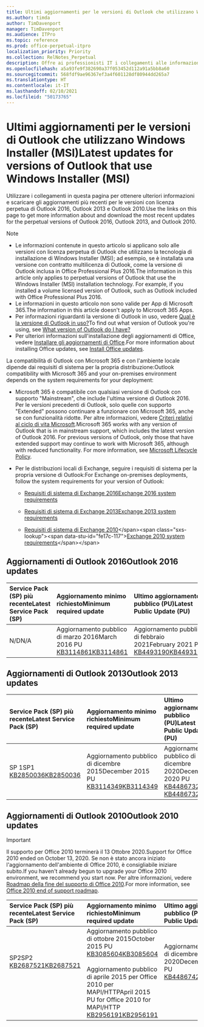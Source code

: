 ```yaml
---
title: Ultimi aggiornamenti per le versioni di Outlook che utilizzano Windows Installer (MSI)
ms.author: timda
author: TimDavenport
manager: TimDavenport
ms.audience: ITPro
ms.topic: reference
ms.prod: office-perpetual-itpro
localization_priority: Priority
ms.collection: RelNotes_Perpetual
description: Offre ai professionisti IT i collegamenti alle informazioni sugli aggiornamenti più recenti delle versioni con licenza perpetua di Outlook 2016, Outlook 2013, e Outlook 2010
ms.openlocfilehash: a5a93fe9f382690a37f053452d112a91a5bb8a60
ms.sourcegitcommit: 568fdf9ae96367ef3a4f601128df80944dd265a7
ms.translationtype: HT
ms.contentlocale: it-IT
ms.lasthandoff: 02/10/2021
ms.locfileid: "50173765"
---
```

# <a name="latest-updates-for-versions-of-outlook-that-use-windows-installer-msi"></a><span data-ttu-id="fe17c-103">Ultimi aggiornamenti per le versioni di Outlook che utilizzano Windows Installer (MSI)</span><span class="sxs-lookup"><span data-stu-id="fe17c-103">Latest updates for versions of Outlook that use Windows Installer (MSI)</span></span>

<span data-ttu-id="fe17c-104">Utilizzare i collegamenti in questa pagina per ottenere ulteriori informazioni e scaricare gli aggiornamenti più recenti per le versioni con licenza perpetua di Outlook 2016, Outlook 2013 e Outlook 2010.</span><span class="sxs-lookup"><span data-stu-id="fe17c-104">Use the links on this page to get more information about and download the most recent updates for the perpetual versions of Outlook 2016, Outlook 2013, and Outlook 2010.</span></span>
  
> [!NOTE]
> - <span data-ttu-id="fe17c-p101">Le informazioni contenute in questo articolo si applicano solo alle versioni con licenza perpetua di Outlook che utilizzano la tecnologia di installazione di Windows Installer (MSI); ad esempio, se è installata una versione con contratto multilicenza di Outlook, come la versione di Outlook inclusa in Office Professional Plus 2016.</span><span class="sxs-lookup"><span data-stu-id="fe17c-p101">The information in this article only applies to perpetual versions of Outlook that use the Windows Installer (MSI) installation technology. For example, if you installed a volume licensed version of Outlook, such as Outlook included with Office Professional Plus 2016.</span></span>
> - <span data-ttu-id="fe17c-107">Le informazioni in questo articolo non sono valide per App di Microsoft 365.</span><span class="sxs-lookup"><span data-stu-id="fe17c-107">The information in this article doesn't apply to Microsoft 365 Apps.</span></span>
> - <span data-ttu-id="fe17c-108">Per informazioni riguardanti la versione di Outlook in uso, vedere [Qual è la versione di Outlook in uso?](https://support.office.com/article/b3a9568c-edb5-42b9-9825-d48d82b2257c)</span><span class="sxs-lookup"><span data-stu-id="fe17c-108">To find out what version of Outlook you're using, see [What version of Outlook do I have?](https://support.office.com/article/b3a9568c-edb5-42b9-9825-d48d82b2257c)</span></span>
> - <span data-ttu-id="fe17c-109">Per ulteriori informazioni sull'installazione degli aggiornamenti di Office, vedere [Installare gli aggiornamenti di Office](https://support.office.com/article/2ab296f3-7f03-43a2-8e50-46de917611c5).</span><span class="sxs-lookup"><span data-stu-id="fe17c-109">For more information about installing Office updates, see [Install Office updates](https://support.office.com/article/2ab296f3-7f03-43a2-8e50-46de917611c5).</span></span> 
  
<span data-ttu-id="fe17c-110">La compatibilità di Outlook con Microsoft 365 e con l'ambiente locale dipende dai requisiti di sistema per la propria distribuzione:</span><span class="sxs-lookup"><span data-stu-id="fe17c-110">Outlook compatibility with Microsoft 365 and your on-premises environment depends on the system requirements for your deployment:</span></span>
  
- <span data-ttu-id="fe17c-p102">Microsoft 365 è compatibile con qualsiasi versione di Outlook con supporto "Mainstream", che include l'ultima versione di Outlook 2016. Per le versioni precedenti di Outlook, solo quelle con supporto "Extended" possono continuare a funzionare con Microsoft 365, anche se con funzionalità ridotte. Per altre informazioni, vedere [Criteri relativi al ciclo di vita Microsoft](https://support.microsoft.com/lifecycle).</span><span class="sxs-lookup"><span data-stu-id="fe17c-p102">Microsoft 365 works with any version of Outlook that is in mainstream support, which includes the latest version of Outlook 2016. For previous versions of Outlook, only those that have extended support may continue to work with Microsoft 365, although with reduced functionality. For more information, see [Microsoft Lifecycle Policy](https://support.microsoft.com/lifecycle).</span></span>
    
- <span data-ttu-id="fe17c-114">Per le distribuzioni locali di Exchange, seguire i requisiti di sistema per la propria versione di Outlook:</span><span class="sxs-lookup"><span data-stu-id="fe17c-114">For Exchange on-premises deployments, follow the system requirements for your version of Outlook:</span></span>
    
  - [<span data-ttu-id="fe17c-115">Requisiti di sistema di Exchange 2016</span><span class="sxs-lookup"><span data-stu-id="fe17c-115">Exchange 2016 system requirements</span></span>](https://docs.microsoft.com/Exchange/plan-and-deploy/system-requirements)
    
  - [<span data-ttu-id="fe17c-116">Requisiti di sistema di Exchange 2013</span><span class="sxs-lookup"><span data-stu-id="fe17c-116">Exchange 2013 system requirements</span></span>](https://docs.microsoft.com/exchange/exchange-2013-system-requirements-exchange-2013-help)
    
  - <span data-ttu-id="fe17c-117">[Requisiti di sistema di Exchange 2010](https://docs.microsoft.com/previous-versions/office/exchange-server-2010/aa996719(v=exchg.141))</span><span class="sxs-lookup"><span data-stu-id="fe17c-117">[Exchange 2010 system requirements](https://docs.microsoft.com/previous-versions/office/exchange-server-2010/aa996719(v=exchg.141))</span></span>

   
## <a name="outlook-2016-updates"></a><span data-ttu-id="fe17c-118">Aggiornamenti di Outlook 2016</span><span class="sxs-lookup"><span data-stu-id="fe17c-118">Outlook 2016 updates</span></span>

|<span data-ttu-id="fe17c-119">**Service Pack (SP) più recente**</span><span class="sxs-lookup"><span data-stu-id="fe17c-119">**Latest Service Pack (SP)**</span></span>|<span data-ttu-id="fe17c-120">**Aggiornamento minimo richiesto**</span><span class="sxs-lookup"><span data-stu-id="fe17c-120">**Minimum required update**</span></span>|<span data-ttu-id="fe17c-121">**Ultimo aggiornamento pubblico (PU)**</span><span class="sxs-lookup"><span data-stu-id="fe17c-121">**Latest Public Update (PU)**</span></span>|
|:-----|:-----|:-----|
|<span data-ttu-id="fe17c-122">N/D</span><span class="sxs-lookup"><span data-stu-id="fe17c-122">N/A</span></span>  <br/> |<span data-ttu-id="fe17c-123">Aggiornamento pubblico di marzo 2016</span><span class="sxs-lookup"><span data-stu-id="fe17c-123">March 2016 PU</span></span> <br/>[<span data-ttu-id="fe17c-124">KB3114861</span><span class="sxs-lookup"><span data-stu-id="fe17c-124">KB3114861</span></span>](https://support.microsoft.com/help/3114861) <br/> |<span data-ttu-id="fe17c-125">Aggiornamento pubblico di febbraio 2021</span><span class="sxs-lookup"><span data-stu-id="fe17c-125">February 2021 PU</span></span> <br/>[<span data-ttu-id="fe17c-126">KB4493190</span><span class="sxs-lookup"><span data-stu-id="fe17c-126">KB4493190</span></span>](https://support.microsoft.com/help/4493190) 

## <a name="outlook-2013-updates"></a><span data-ttu-id="fe17c-127">Aggiornamenti di Outlook 2013</span><span class="sxs-lookup"><span data-stu-id="fe17c-127">Outlook 2013 updates</span></span>

|<span data-ttu-id="fe17c-128">**Service Pack (SP) più recente**</span><span class="sxs-lookup"><span data-stu-id="fe17c-128">**Latest Service Pack (SP)**</span></span>|<span data-ttu-id="fe17c-129">**Aggiornamento minimo richiesto**</span><span class="sxs-lookup"><span data-stu-id="fe17c-129">**Minimum required update**</span></span>|<span data-ttu-id="fe17c-130">**Ultimo aggiornamento pubblico (PU)**</span><span class="sxs-lookup"><span data-stu-id="fe17c-130">**Latest Public Update (PU)**</span></span>|
|:-----|:-----|:-----|
|<span data-ttu-id="fe17c-131">SP 1</span><span class="sxs-lookup"><span data-stu-id="fe17c-131">SP1</span></span>  <br/>[<span data-ttu-id="fe17c-132">KB2850036</span><span class="sxs-lookup"><span data-stu-id="fe17c-132">KB2850036</span></span>](https://go.microsoft.com/fwlink/p/?LinkId=512538) <br/> |<span data-ttu-id="fe17c-133">Aggiornamento pubblico di dicembre 2015</span><span class="sxs-lookup"><span data-stu-id="fe17c-133">December 2015 PU</span></span> <br/>[<span data-ttu-id="fe17c-134">KB3114349</span><span class="sxs-lookup"><span data-stu-id="fe17c-134">KB3114349</span></span>](https://support.microsoft.com/kb/3114349) <br/> |<span data-ttu-id="fe17c-135">Aggiornamento pubblico di dicembre 2020</span><span class="sxs-lookup"><span data-stu-id="fe17c-135">December 2020 PU</span></span> <br/>[<span data-ttu-id="fe17c-136">KB4486732 </span><span class="sxs-lookup"><span data-stu-id="fe17c-136">KB4486732 </span></span>](https://support.microsoft.com/help/4486732 )  |
   
## <a name="outlook-2010-updates"></a><span data-ttu-id="fe17c-137">Aggiornamenti di Outlook 2010</span><span class="sxs-lookup"><span data-stu-id="fe17c-137">Outlook 2010 updates</span></span>
> [!IMPORTANT]
> <span data-ttu-id="fe17c-138">Il supporto per Office 2010 terminerà il 13 Ottobre 2020.</span><span class="sxs-lookup"><span data-stu-id="fe17c-138">Support for Office 2010 ended on October 13, 2020.</span></span> <span data-ttu-id="fe17c-139">Se non è stato ancora iniziato l'aggiornamento dell'ambiente di Office 2010, è consigliabile iniziare subito.</span><span class="sxs-lookup"><span data-stu-id="fe17c-139">If you haven't already begun to upgrade your Office 2010 environment, we recommend you start now.</span></span> <span data-ttu-id="fe17c-140">Per altre informazioni, vedere [Roadmap della fine del supporto di Office 2010](https://docs.microsoft.com/DeployOffice/office-2010-end-support-roadmap).</span><span class="sxs-lookup"><span data-stu-id="fe17c-140">For more information, see [Office 2010 end of support roadmap](https://docs.microsoft.com/DeployOffice/office-2010-end-support-roadmap).</span></span>

|<span data-ttu-id="fe17c-141">**Service Pack (SP) più recente**</span><span class="sxs-lookup"><span data-stu-id="fe17c-141">**Latest Service Pack (SP)**</span></span>|<span data-ttu-id="fe17c-142">**Aggiornamento minimo richiesto**</span><span class="sxs-lookup"><span data-stu-id="fe17c-142">**Minimum required update**</span></span>|<span data-ttu-id="fe17c-143">**Ultimo aggiornamento pubblico (PU)**</span><span class="sxs-lookup"><span data-stu-id="fe17c-143">**Latest Public Update (PU)**</span></span>|
|:-----|:-----|:-----|
|<span data-ttu-id="fe17c-144">SP2</span><span class="sxs-lookup"><span data-stu-id="fe17c-144">SP2</span></span> <br/>[<span data-ttu-id="fe17c-145">KB2687521</span><span class="sxs-lookup"><span data-stu-id="fe17c-145">KB2687521</span></span>](https://go.microsoft.com/fwlink/p/?LinkId=512542) <br><br><br><br/> |<span data-ttu-id="fe17c-146">Aggiornamento pubblico di ottobre 2015</span><span class="sxs-lookup"><span data-stu-id="fe17c-146">October 2015 PU</span></span> <br/> [<span data-ttu-id="fe17c-147">KB3085604</span><span class="sxs-lookup"><span data-stu-id="fe17c-147">KB3085604</span></span>](https://support.microsoft.com/kb/3085604) <br/><br/>  <span data-ttu-id="fe17c-148">Aggiornamento pubblico di aprile 2015 per Office 2010 per MAPI/HTTP</span><span class="sxs-lookup"><span data-stu-id="fe17c-148">April 2015 PU for Office 2010 for MAPI/HTTP</span></span> <br/> [<span data-ttu-id="fe17c-149">KB2956191</span><span class="sxs-lookup"><span data-stu-id="fe17c-149">KB2956191</span></span>](https://support.microsoft.com/help/2956191/april-14-2015-update-for-office-2010-kb2956191) <br/> |<span data-ttu-id="fe17c-150">Aggiornamento pubblico di dicembre 2020</span><span class="sxs-lookup"><span data-stu-id="fe17c-150">December 2020 PU</span></span> <br/>[<span data-ttu-id="fe17c-151">KB4486742</span><span class="sxs-lookup"><span data-stu-id="fe17c-151">KB4486742</span></span>](https://support.microsoft.com/help/4486742) <br><br><br><br/>|
   

